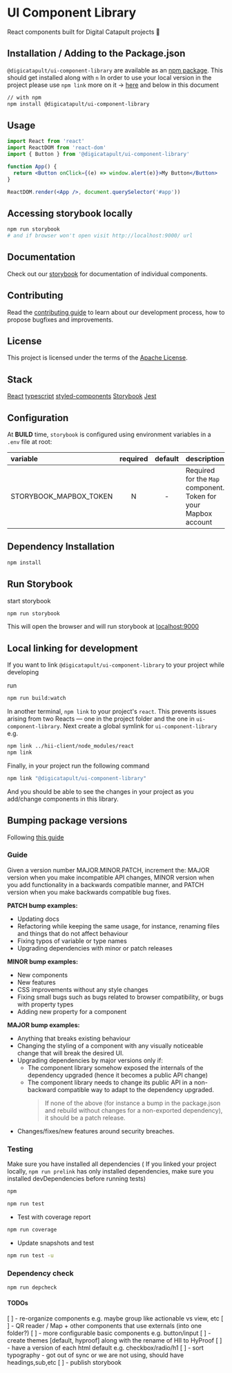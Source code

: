 # UI Component Library

React components built for Digital Catapult projects 🧠

## Installation / Adding to the Package.json

`@digicatapult/ui-component-library` are available as an [npm package](https://www.npmjs.com/package/@digicatapult/ui-component-library). This should get installed along with `n` In order to use your local version in the project please use `npm link` more on it -> [here](https://docs.npmjs.com/cli/v10/commands/npm-link) and below in this document

```sh
// with npm
npm install @digicatapult/ui-component-library
```

## Usage

```jsx
import React from 'react'
import ReactDOM from 'react-dom'
import { Button } from '@digicatapult/ui-component-library'

function App() {
  return <Button onClick={(e) => window.alert(e)}>My Button</Button>
}

ReactDOM.render(<App />, document.querySelector('#app'))
```

## Accessing storybook locally

```sh
npm run storybook
# and if browser won't open visit http://localhost:9000/ url
```

## Documentation

Check out our [storybook](https://digicat-components.netlify.app/) for documentation of individual components.

## Contributing

Read the [contributing guide](/CONTRIBUTING.md) to learn about our development process, how to propose bugfixes and improvements.

## License

This project is licensed under the terms of the
[Apache License](/LICENSE).

## Stack

[React](https://reactjs.org/)
[typescript](https://www.typescriptlang.org/)
[styled-components](https://styled-components.com/)
[Storybook](https://storybook.js.org/)
[Jest](https://jestjs.io/)

## Configuration

At **BUILD** time, `storybook` is configured using environment variables in a `.env` file at root:

| variable               | required | default | description                                                     |
| :--------------------- | :------: | :-----: | :-------------------------------------------------------------- |
| STORYBOOK_MAPBOX_TOKEN |    N     |    -    | Required for the `Map` component. Token for your Mapbox account |

## Dependency Installation

```bash
npm install
```

## Run Storybook

start storybook

```bash
npm run storybook
```

This will open the browser and will run storybook at [localhost:9000](http://localhost:9000/)

## Local linking for development

If you want to link `@digicatapult/ui-component-library` to your project while developing

run

```bash
npm run build:watch
```

In another terminal, `npm link` to your project's `react`. This prevents issues arising from two Reacts — one in the project folder and the one in `ui-component-library`. Next create a global symlink for `ui-component-library` e.g.

```bash
npm link ../hii-client/node_modules/react
npm link
```

Finally, in your project run the following command

```bash
npm link "@digicatapult/ui-component-library"
```

And you should be able to see the changes in your project as you add/change components in this library.

## Bumping package versions

Following [this guide](https://docs.npmjs.com/about-semantic-versioning#incrementing-semantic-versions-in-published-packages)

### Guide

Given a version number MAJOR.MINOR.PATCH, increment the:
MAJOR version when you make incompatible API changes,
MINOR version when you add functionality in a backwards compatible manner, and
PATCH version when you make backwards compatible bug fixes.

**PATCH bump examples:**

- Updating docs
- Refactoring while keeping the same usage, for instance, renaming files and things that do not affect behaviour
- Fixing typos of variable or type names
- Upgrading dependencies with minor or patch releases

**MINOR bump examples:**

- New components
- New features
- CSS improvements without any style changes
- Fixing small bugs such as bugs related to browser compatibility, or bugs with property types
- Adding new property for a component

**MAJOR bump examples:**

- Anything that breaks existing behaviour
- Changing the styling of a component with any visually noticeable change that will break the desired UI.
- Upgrading dependencies by major versions only if:
  - The component library somehow exposed the internals of the dependency upgraded (hence it becomes a public API change)
  - The component library needs to change its public API in a non-backward compatible way to adapt to the dependency upgraded.
    > If none of the above (for instance a bump in the package.json and rebuild without changes for a non-exported dependency), it should be a patch release.
- Changes/fixes/new features around security breaches.

### Testing

Make sure you have installed all dependencies ( If you linked your project locally, `npm run prelink` has only installed dependencies, make sure you installed devDependencies before running tests)

```bash
npm
```

```bash
npm run test
```

- Test with coverage report

```bash
npm run coverage
```

- Update snapshots and test

```bash
npm run test -u
```

### Dependency check

```bash
npm run depcheck
```

#### TODOs
[ ] - re-organize components e.g. maybe group like actionable vs view, etc
[ ] - QR reader / Map + other components that use externals (into one folder?)
[ ] - more configurable basic components e.g. button/input 
[ ] - create themes [default, hyproof] along with the rename of HII to HyProof
[ ] - have a version of each html default e.g. checkbox/radio/h1
[ ] - sort typography - got out of sync or we are not using, should have headings,sub,etc
[ ] - publish storybook